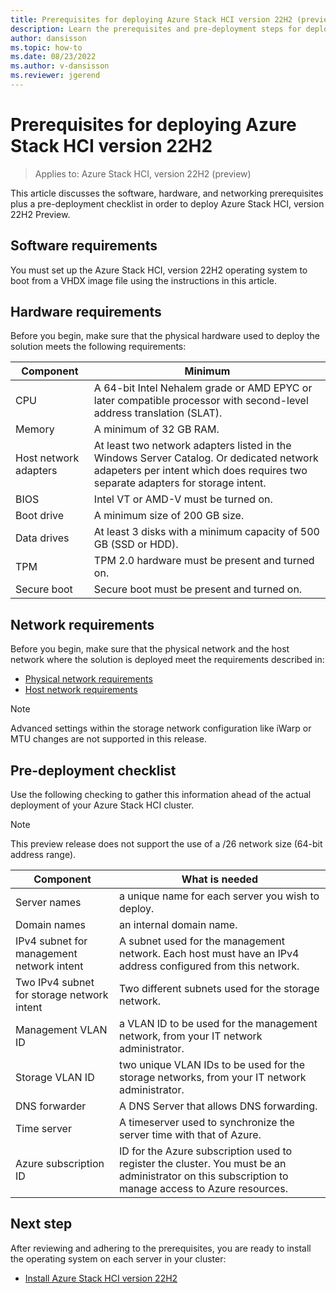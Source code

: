 ```yaml
---
title: Prerequisites for deploying Azure Stack HCI version 22H2 (preview)
description: Learn the prerequisites and pre-deployment steps for deploying Azure Stack HCI version 22H2
author: dansisson
ms.topic: how-to
ms.date: 08/23/2022
ms.author: v-dansisson
ms.reviewer: jgerend
---
```


# Prerequisites for deploying Azure Stack HCI version 22H2

> Applies to: Azure Stack HCI, version 22H2 (preview)

This article discusses the software, hardware, and networking prerequisites plus a pre-deployment checklist in order to deploy Azure Stack HCI, version 22H2 Preview.

## Software requirements

You must set up the Azure Stack HCI, version 22H2 operating system to boot from a VHDX image file using the instructions in this article.

## Hardware requirements

Before you begin, make sure that the physical hardware used to deploy the solution meets the following requirements:

|Component|Minimum|
|--|--|
|CPU|A 64-bit Intel Nehalem grade or AMD EPYC or later compatible processor with second-level address translation (SLAT).|
|Memory|A minimum of 32 GB RAM.|
|Host network adapters|At least two network adapters listed in the Windows Server Catalog. Or dedicated network adapeters per intent which does requires two separate adapters for storage intent.|
|BIOS|Intel VT or AMD-V must be turned on.|
|Boot drive|A minimum size of 200 GB size.|
|Data drives|At least 3 disks with a minimum capacity of 500 GB (SSD or HDD).|
|TPM|TPM 2.0 hardware must be present and turned on.|
|Secure boot|Secure boot must be present and turned on.|

## Network requirements

Before you begin, make sure that the physical network and the host network where the solution is deployed meet the requirements described in:

- [Physical network requirements](../concepts/physical-network-requirements.md)
- [Host network requirements](../concepts/host-network-requirements.md)

> [!NOTE]
> Advanced settings within the storage network configuration like iWarp or MTU changes are not supported in this release.

## Pre-deployment checklist

Use the following checking to gather this information ahead of the actual deployment of your Azure Stack HCI cluster.

> [!NOTE]
> This preview release does not support the use of a /26 network size (64-bit address range).

|Component|What is needed|
|--|--|
|Server names|a unique name for each server you wish to deploy.|
|Domain names|an internal domain name.|
|IPv4 subnet for management network intent|A subnet used for the management network. Each host must have an IPv4 address configured from this network.|
|Two IPv4 subnet for storage network intent|Two different subnets used for the storage network.||
|Management VLAN ID|a VLAN ID to be used for the management network, from your IT network administrator.|
|Storage VLAN ID|two unique VLAN IDs to be used for the storage networks, from your IT network administrator.|
|DNS forwarder|A DNS Server that allows DNS forwarding.|
|Time server|A timeserver used to synchronize the server time with that of Azure.|
|Azure subscription	ID|ID for the Azure subscription used to register the cluster. You must be an administrator on this subscription to manage access to Azure resources.|

## Next step

After reviewing and adhering to the prerequisites, you are ready to install the operating system on each server in your cluster:

- [Install Azure Stack HCI version 22H2](deployment-tool-install-os.md)
